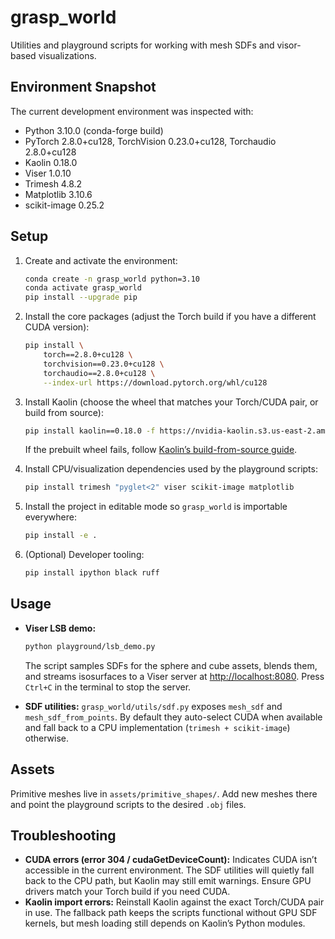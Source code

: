 # grasp_world

Utilities and playground scripts for working with mesh SDFs and visor-based visualizations.

## Environment Snapshot

The current development environment was inspected with:

- Python 3.10.0 (conda-forge build)
- PyTorch 2.8.0+cu128, TorchVision 0.23.0+cu128, Torchaudio 2.8.0+cu128
- Kaolin 0.18.0
- Viser 1.0.10
- Trimesh 4.8.2
- Matplotlib 3.10.6
- scikit-image 0.25.2


## Setup

1. Create and activate the environment:
   ```bash
   conda create -n grasp_world python=3.10
   conda activate grasp_world
   pip install --upgrade pip
   ```

2. Install the core packages (adjust the Torch build if you have a different CUDA version):
   ```bash
   pip install \
       torch==2.8.0+cu128 \
       torchvision==0.23.0+cu128 \
       torchaudio==2.8.0+cu128 \
       --index-url https://download.pytorch.org/whl/cu128
   ```

3. Install Kaolin (choose the wheel that matches your Torch/CUDA pair, or build from source):
   ```bash
   pip install kaolin==0.18.0 -f https://nvidia-kaolin.s3.us-east-2.amazonaws.com/torch-2.2.2_cu128.html
   ```
   If the prebuilt wheel fails, follow [Kaolin’s build-from-source guide](https://kaolin.readthedocs.io).

4. Install CPU/visualization dependencies used by the playground scripts:
   ```bash
   pip install trimesh "pyglet<2" viser scikit-image matplotlib
   ```

5. Install the project in editable mode so `grasp_world` is importable everywhere:
   ```bash
   pip install -e .
   ```

6. (Optional) Developer tooling:
   ```bash
   pip install ipython black ruff
   ```

## Usage

- **Viser LSB demo:**
  ```bash
  python playground/lsb_demo.py
  ```
  The script samples SDFs for the sphere and cube assets, blends them, and streams
  isosurfaces to a Viser server at <http://localhost:8080>. Press `Ctrl+C` in the terminal
  to stop the server.

- **SDF utilities:** `grasp_world/utils/sdf.py` exposes `mesh_sdf` and
  `mesh_sdf_from_points`. By default they auto-select CUDA when available and fall back to a
  CPU implementation (`trimesh + scikit-image`) otherwise.

## Assets

Primitive meshes live in `assets/primitive_shapes/`. Add new meshes there and point the
playground scripts to the desired `.obj` files.

## Troubleshooting

- **CUDA errors (error 304 / cudaGetDeviceCount):** Indicates CUDA isn’t accessible in the
  current environment. The SDF utilities will quietly fall back to the CPU path, but Kaolin
  may still emit warnings. Ensure GPU drivers match your Torch build if you need CUDA.
- **Kaolin import errors:** Reinstall Kaolin against the exact Torch/CUDA pair in use. The
  fallback path keeps the scripts functional without GPU SDF kernels, but mesh loading still
  depends on Kaolin’s Python modules.
